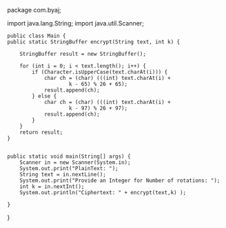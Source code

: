 package com.byaj;

import java.lang.String;
import java.util.Scanner;

    public class Main {
    public static StringBuffer encrypt(String text, int k) {

        StringBuffer result = new StringBuffer();

        for (int i = 0; i < text.length(); i++) {
            if (Character.isUpperCase(text.charAt(i))) {
                char ch = (char) (((int) text.charAt(i) +
                        k - 65) % 26 + 65);
                result.append(ch);
            } else {
                char ch = (char) (((int) text.charAt(i) +
                        k - 97) % 26 + 97);
                result.append(ch);
            }
        }
        return result;
    }


    public static void main(String[] args) {
        Scanner in = new Scanner(System.in);
        System.out.print("PlainText: ");
        String text = in.nextLine();
        System.out.print("Provide an Integer for Number of rotations: ");
        int k = in.nextInt();
        System.out.println("Ciphertext: " + encrypt(text,k) );

    }
}
